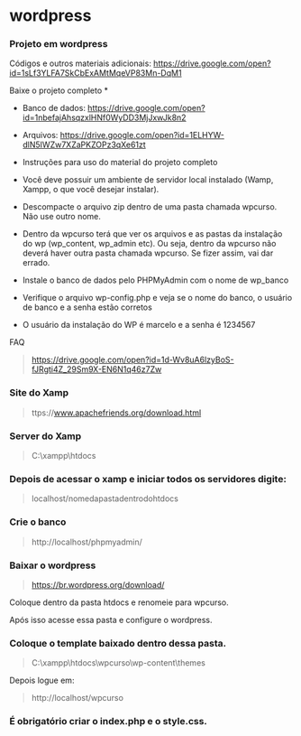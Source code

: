 # wordpress
### Projeto em wordpress



Códigos e outros materiais adicionais: https://drive.google.com/open?id=1sLf3YLFA7SkCbExAMtMqeVP83Mn-DqM1

Baixe o projeto completo *

- Banco de dados: https://drive.google.com/open?id=1nbefajAhsqzxlHNf0WyDD3MjJxwJk8n2

- Arquivos: https://drive.google.com/open?id=1ELHYW-dlN5IWZw7XZaPKZOPz3qXe61zt



* Instruções para uso do material do projeto completo

- Você deve possuir um ambiente de servidor local instalado (Wamp, Xampp, o que você desejar instalar).

- Descompacte o arquivo zip dentro de uma pasta chamada wpcurso. Não use outro nome.

- Dentro da wpcurso terá que ver os arquivos e as pastas da instalação do wp (wp_content, wp_admin etc). Ou seja, dentro da wpcurso não deverá haver outra pasta chamada wpcurso. Se fizer assim, vai dar errado.

- Instale o banco de dados pelo PHPMyAdmin com o nome de wp_banco

- Verifique o arquivo wp-config.php e veja se o nome do banco, o usuário de banco e a senha estão corretos

- O usuário da instalação do WP é marcelo e a senha é 1234567


FAQ
> https://drive.google.com/open?id=1d-Wv8uA6lzyBoS-fJRgti4Z_29Sm9X-EN6N1q46z7Zw

### Site do Xamp

> ttps://www.apachefriends.org/download.html

### Server do Xamp

> C:\xampp\htdocs

### Depois de acessar o xamp e iniciar todos os servidores digite:  

> localhost/nomedapastadentrodohtdocs

### Crie o banco

> http://localhost/phpmyadmin/

### Baixar o wordpress

> https://br.wordpress.org/download/

Coloque dentro da pasta htdocs e renomeie para wpcurso.

Após isso acesse essa pasta e configure o wordpress.

### Coloque o template baixado dentro dessa pasta.

> C:\xampp\htdocs\wpcurso\wp-content\themes

Depois logue em:

> http://localhost/wpcurso

### É obrigatório criar o index.php e o style.css.






















